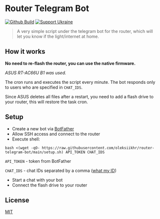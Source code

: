 # Router Telegram Bot

[![Github Build](https://github.com/oleksiikhr/router-telegram-bot/actions/workflows/build.yml/badge.svg)](https://github.com/oleksiikhr/router-telegram-bot/actions/workflows/build.yml)
[![Support Ukraine](https://img.shields.io/badge/Support-Ukraine-FFD500?style=flat&labelColor=005BBB)](https://savelife.in.ua/en/donate-en/)

> A very simple script under the telegram bot for the router, which will let you know if the light/internet at home.

## How it works

**No need to re-flash the router, you can use the native firmware.**

*ASUS RT-AC66U B1 was used.*

The cron runs and executes the script every minute. The bot responds only to users who are specified in `CHAT_IDS`.

Since ASUS deletes all files after a restart, you need to add a flash drive to your router, this will restore the task cron.

## Setup

- Create a new bot via [BotFather](https://t.me/BotFather)
- Allow SSH access and connect to the router
- Execute shell:

```shell
bash <(wget -qO- https://raw.githubusercontent.com/oleksiikhr/router-telegram-bot/main/setup.sh) API_TOKEN CHAT_IDS
```

`API_TOKEN` - token from BotFather

`CHAT_IDS` - chat IDs separated by a comma ([what my ID](https://t.me/userinfobot))

- Start a chat with your bot
- Connect the flash drive to your router

## License

[MIT](https://opensource.org/licenses/MIT)

